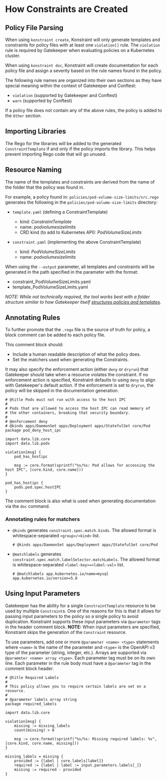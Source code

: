 # How Constraints are Created

## Policy File Parsing

When using `konstraint create`, Konstraint will only generate templates and constraints for policy files with at least one `violation[]` rule. The `violation` rule is required by Gatekeeper when evaluating policies on a Kubernetes cluster.

When using `konstraint doc`, Konstraint will create documentation for each policy file and assign a severity based on the rule names found in the policy.

The following rule names are organized into their own sections as they have special meaning within the context of Gatekeeper and Conftest:

- `violation` (supported by Gatekeeper and Conftest)
- `warn` (supported by Conftest)

If a policy file does not contain any of the above rules, the policy is added to the `Other` section.

## Importing Libraries

The Rego for the libraries will be added to the generated `ConstraintTemplate` if and only if the policy imports the library. This helps prevent importing Rego code that will go unused.

## Resource Naming

The name of the templates and constraints are derived from the name of the folder that the policy was found in.

For example, a policy found in: `policies/pod-volume-size-limits/src.rego` generates the following in the `policies/pod-volume-size-limits` directory:

- `template.yaml` (defining a ConstraintTemplate)
  - kind: _ConstraintTemplate_
  - name: _podvolumesizelimits_
  - CRD kind (to add to Kubernetes API): _PodVolumeSizeLimits_

- `constraint.yaml` (implementing the above ConstraintTemplate)
  - kind: _PodVolumeSizeLimits_
  - name: _podvolumesizelimits_

When using the `--output` parameter, all templates and constraints will be generated in the path specified in the parameter with the format:

- constraint_PodVolumeSizeLimits.yaml
- template_PodVolumeSizeLimits.yaml

_NOTE: While not technically required, the tool works best with a folder structure similar to how Gatekeeper itself [structures policies and templates](https://github.com/open-policy-agent/gatekeeper/tree/master/library)._

## Annotating Rules

To further promote that the `.rego` file is the source of truth for policy, a block comment can be added to each policy file.

This comment block should:

- Include a human readable description of what the policy does.
- Set the matchers used when generating the Constraints.

It may also specify the enforcement action (either `deny` or `dryrun`) that Gatekeeper should take when a resource violates the constraint. If no enforcement action is specified, Konstraint defaults to using `deny` to align with Gatekeeper's default action. If the enforcement is set to `dryrun`, the policy will be skipped in the documentation generation.

```rego
# @title Pods must not run with access to the host IPC
#
# Pods that are allowed to access the host IPC can read memory of
# the other containers, breaking that security boundary.
#
# @enforcement deny
# @kinds apps/DaemonSet apps/Deployment apps/StatefulSet core/Pod
package pod_deny_host_ipc

import data.lib.core
import data.lib.pods

violation[msg] {
    pod_has_hostipc

    msg := core.format(sprintf("%s/%s: Pod allows for accessing the host IPC", [core.kind, core.name]))
}

pod_has_hostipc {
    pods.pod.spec.hostIPC
}
```

The comment block is also what is used when generating documentation via the `doc` command.

### Annotating rules for matchers

- `@kinds` generates `constraint.spec.match.kinds`. The allowed format is whitespace-separated `<group>/<kind>` list.
    ```
    # @kinds apps/DaemonSet apps/Deployment apps/StatefulSet core/Pod
    ```
- `@matchlabels` generates `constraint.spec.match.labelSelector.matchLabels`. The allowed format is whitespace-separated `<label-key>=<label-val>` list.
    ```
    # @matchlabels app.kubernetes.io/name=mysql app.kubernetes.io/version=5.8
    ```

## Using Input Parameters

Gatekeeper has the ability for a single `ConstraintTemplate` resource to be used by multiple `Constraint`s. One of the reasons for this is that it allows for passing input parameters to the policy so a single policy to avoid duplication. Konstraint supports these input parameters via `@parameter` tags in the header comment block. **NOTE:** When input parameters are specified, Konstraint skips the generation of the `Constraint` resource.

To use parameters, add one or more `@parameter <name> <type>` statements where `<name>` is the name of the parameter and `<type>` is the OpenAPI v3 type of the parameter (string, integer, etc.). Arrays are supported via `@parameter <name> array <type>`. Each parameter tag must be on its own line. Each parameter in the rule body must have a `@parameter` tag in the comment block header.

```rego
# @title Required Labels
#
# This policy allows you to require certain labels are set on a resource.
#
# @parameter labels array string
package required_labels

import data.lib.core

violation[msg] {
    missing := missing_labels
    count(missing) > 0

    msg := core.format(sprintf("%s/%s: Missing required labels: %v", [core.kind, core.name, missing]))
}

missing_labels = missing {
    provided := {label | core.labels[label]}
    required := {label | label := input.parameters.labels[_]}
    missing := required - provided
}
```
